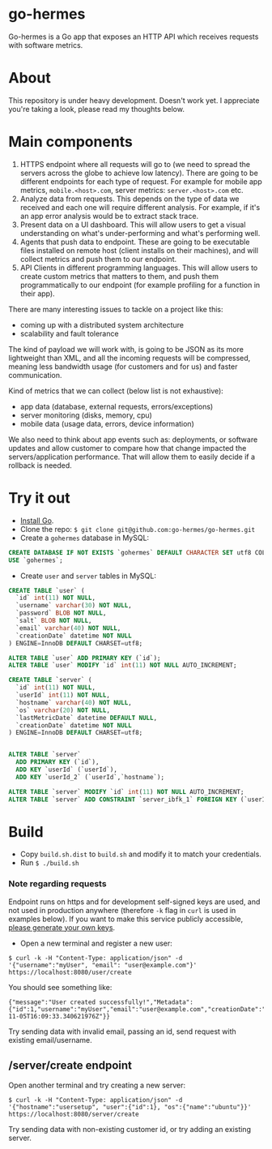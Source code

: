 # go-hermes
Go-hermes is a Go app that exposes an HTTP API which receives requests with software metrics.

# About
This repository is under heavy development. Doesn't work yet. I appreciate you're taking a look, please read my thoughts below.

# Main components
1. HTTPS endpoint where all requests will go to (we need to spread the servers across the globe to achieve low latency). There are going to be different endpoints for each type of request. For example for mobile app metrics, `mobile.<host>.com`, server metrics: `server.<host>.com` etc.
2. Analyze data from requests. This depends on the type of data we received and each one will require different analysis. For example, if it's an app error analysis would be to extract stack trace.
3. Present data on a UI dashboard. This will allow users to get a visual understanding on what's under-performing and what's performing well.
4. Agents that push data to endpoint. These are going to be executable files installed on remote host (client installs on their machines), and will collect metrics and push them to our endpoint.
5. API Clients in different programming languages. This will allow users to create custom metrics that matters to them, and push them programmatically to our endpoint (for example profiling for a function in their app).

There are many interesting issues to tackle on a project like this:
- coming up with a distributed system architecture
- scalability and fault tolerance

The kind of payload we will work with, is going to be JSON as its more lightweight than XML, and all the incoming requests will be compressed, meaning less bandwidth usage (for customers and for us) and faster communication.

Kind of metrics that we can collect (below list is not exhaustive):
- app data (database, external requests, errors/exceptions)
- server monitoring (disks, memory, cpu)
- mobile data (usage data, errors, device information)

We also need to think about app events such as: deployments, or software updates and allow customer to compare how that change impacted the servers/application performance. That will allow them to easily decide if a rollback is needed.

# Try it out
* [Install Go](https://golang.org/dl/).
* Clone the repo: ```$ git clone git@github.com:go-hermes/go-hermes.git```
* Create a `gohermes` database in MySQL:
```sql
CREATE DATABASE IF NOT EXISTS `gohermes` DEFAULT CHARACTER SET utf8 COLLATE utf8_general_ci;
USE `gohermes`;
```
* Create `user` and `server` tables in MySQL:
```sql
CREATE TABLE `user` (
  `id` int(11) NOT NULL,
  `username` varchar(30) NOT NULL,
  `password` BLOB NOT NULL,
  `salt` BLOB NOT NULL,
  `email` varchar(40) NOT NULL,
  `creationDate` datetime NOT NULL
) ENGINE=InnoDB DEFAULT CHARSET=utf8;

ALTER TABLE `user` ADD PRIMARY KEY (`id`);
ALTER TABLE `user` MODIFY `id` int(11) NOT NULL AUTO_INCREMENT;

CREATE TABLE `server` (
  `id` int(11) NOT NULL,
  `userId` int(11) NOT NULL,
  `hostname` varchar(40) NOT NULL,
  `os` varchar(20) NOT NULL,
  `lastMetricDate` datetime DEFAULT NULL,
  `creationDate` datetime NOT NULL
) ENGINE=InnoDB DEFAULT CHARSET=utf8;


ALTER TABLE `server`
  ADD PRIMARY KEY (`id`),
  ADD KEY `userId` (`userId`),
  ADD KEY `userId_2` (`userId`,`hostname`);

ALTER TABLE `server` MODIFY `id` int(11) NOT NULL AUTO_INCREMENT;
ALTER TABLE `server` ADD CONSTRAINT `server_ibfk_1` FOREIGN KEY (`userId`) REFERENCES `user` (`id`);
```
# Build
* Copy `build.sh.dist` to `build.sh` and modify it to match your credentials.
* Run `$ ./build.sh`

### Note regarding requests
Endpoint runs on https and for development self-signed keys are used, and not used
in production anywhere (therefore `-k` flag in `curl` is used in examples below).
If you want to make this service publicly accessible, [please generate your own keys](https://github.com/golang/go/blob/master/src/crypto/tls/generate_cert.go).

* Open a new terminal and register a new user:
```
$ curl -k -H "Content-Type: application/json" -d '{"username":"myUser", "email": "user@example.com"}' https://localhost:8080/user/create
```

You should see something like:
```
{"message":"User created successfully!","Metadata":{"id":1,"username":"myUser","email":"user@example.com","creationDate":"2016-11-05T16:09:33.340621976Z"}}
```

Try sending data with invalid email, passing an id, send request with existing email/username.

## /server/create endpoint
Open another terminal and try creating a new server:
```
$ curl -k -H "Content-Type: application/json" -d '{"hostname":"usersetup", "user":{"id":1}, "os":{"name":"ubuntu"}}' https://localhost:8080/server/create
```

Try sending data with non-existing customer id, or try adding an existing server.
